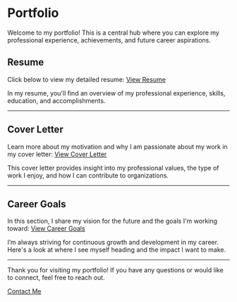 # Portfolio

Welcome to my portfolio! This is a central hub where you can explore my professional experience, achievements, and future career aspirations.

## Resume

Click below to view my detailed resume:
[View Resume](html/resume.html)

In my resume, you'll find an overview of my professional experience, skills, education, and accomplishments.

---

## Cover Letter

Learn more about my motivation and why I am passionate about my work in my cover letter:
[View Cover Letter](html/cover-letter.html)

This cover letter provides insight into my professional values, the type of work I enjoy, and how I can contribute to organizations.

---

## Career Goals

In this section, I share my vision for the future and the goals I'm working toward:
[View Career Goals](html/career-goals.html)

I’m always striving for continuous growth and development in my career. Here's a look at where I see myself heading and the impact I want to make.

---

Thank you for visiting my portfolio! If you have any questions or would like to connect, feel free to reach out.

[Contact Me](mailto:rmarce11@wgu.edu)
